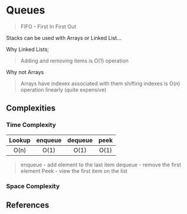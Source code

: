 # Queues
> FIFO - First In First Out

Stacks can be used with Arrays or Linked List...

Why Linked Lists;
> Adding and removing items is O(1) operation

Why not Arrays
> Arrays have indexex associated with them
> shifting indexes is O(n) operation linearly (quite expensive)

## Complexities

### Time Complexity

| Lookup | enqueue | dequeue | peek |
|:------:|:-------:|:-------:|:----:|
|  O(n)  |   O(1)  |   O(1)  | O(1) |

> enqueue - add element to the last item
> dequeue - remove the first element
> Peek - view the first item on the list

### Space Complexity


## References
